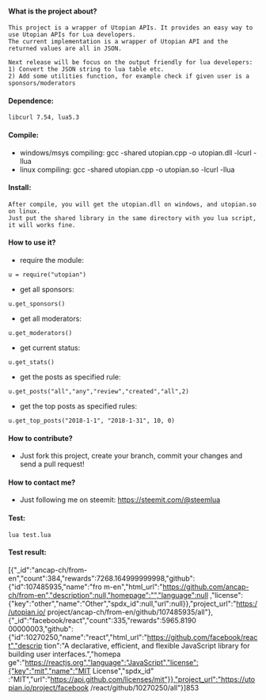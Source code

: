 #### What is the project about?

	This project is a wrapper of Utopian APIs. It provides an easy way to use Utopian APIs for Lua developers.
	The current implementation is a wrapper of Utopian API and the returned values are all in JSON.
	
	Next release will be focus on the output friendly for lua developers:
	1) Convert the JSON string to lua table etc.
	2) Add some utilities function, for example check if given user is a sponsors/moderators

#### Dependence:

	libcurl 7.54, lua5.3

#### Compile:

- windows/msys compiling: gcc -shared utopian.cpp -o utopian.dll -lcurl -llua
- linux compiling: gcc -shared utopian.cpp -o utopian.so -lcurl -llua

#### Install:

	After compile, you will get the utopian.dll on windows, and utopian.so on linux.
	Just put the shared library in the same directory with you lua script, it will works fine.
	
#### How to use it?

- require the module:
	
```u = require("utopian")```

- get all sponsors:

```u.get_sponsors()```

- get all moderators:

```u.get_moderators()```

- get current status:

```u.get_stats()```

- get the posts as specified rule:

```u.get_posts("all","any","review","created","all",2)```

- get the top posts as specified rules:

```u.get_top_posts("2018-1-1", "2018-1-31", 10, 0)```

#### How to contribute?

- Just fork this project, create your branch, commit your changes and send a pull request!

#### How to contact me?

- Just following me on steemit: https://steemit.com/@steemlua

#### Test:

	lua test.lua

#### Test result:

[{"_id":"ancap-ch/from-en","count":384,"rewards":7268.164999999998,"github":{"id":107485935,"name":"fro
m-en","html_url":"https://github.com/ancap-ch/from-en","description":null,"homepage":"","language":null
,"license":{"key":"other","name":"Other","spdx_id":null,"url":null}},"project_url":"https://utopian.io/
project/ancap-ch/from-en/github/107485935/all"},{"_id":"facebook/react","count":335,"rewards":5965.8190
00000003,"github":{"id":10270250,"name":"react","html_url":"https://github.com/facebook/react","descrip
tion":"A declarative, efficient, and flexible JavaScript library for building user interfaces.","homepa
ge":"https://reactjs.org","language":"JavaScript","license":{"key":"mit","name":"MIT License","spdx_id"
:"MIT","url":"https://api.github.com/licenses/mit"}},"project_url":"https://utopian.io/project/facebook
/react/github/10270250/all"}]853